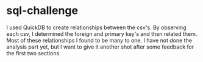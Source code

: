 # sql-challenge

I used QuickDB to create relationships between the csv's. By observing each csv, I determined the foreign and primary key's and then related them. Most of these relationships I found to be many to one. I have not done the analysis part yet, but I want to give it another shot after some feedback for the first two sections.
